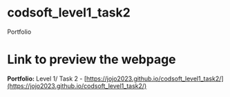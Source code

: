 # codsoft_level1_task2
 Portfolio
# Link to preview the webpage
 **Portfolio:** Level 1/ Task 2 - [https://jojo2023.github.io/codsoft_level1_task2/](https://jojo2023.github.io/codsoft_level1_task2/)
